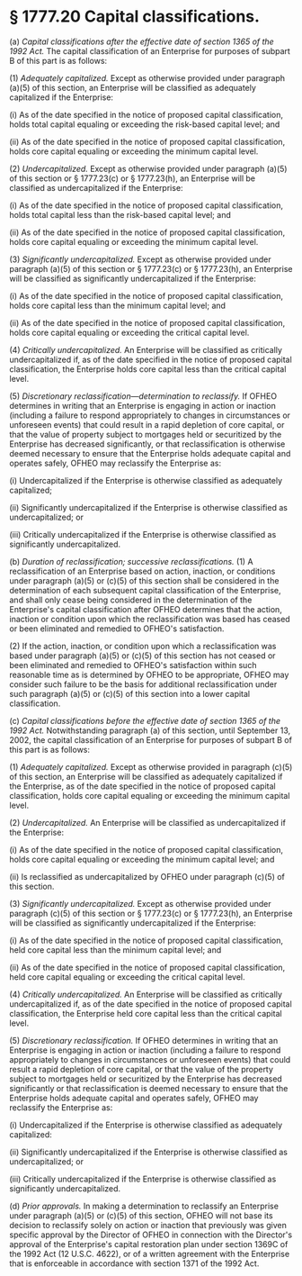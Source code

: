 # § 1777.20   Capital classifications.

(a) *Capital classifications after the effective date of section 1365 of the 1992 Act.* The capital classification of an Enterprise for purposes of subpart B of this part is as follows:


(1) *Adequately capitalized.* Except as otherwise provided under paragraph (a)(5) of this section, an Enterprise will be classified as adequately capitalized if the Enterprise:


(i) As of the date specified in the notice of proposed capital classification, holds total capital equaling or exceeding the risk-based capital level; and


(ii) As of the date specified in the notice of proposed capital classification, holds core capital equaling or exceeding the minimum capital level.


(2) *Undercapitalized.* Except as otherwise provided under paragraph (a)(5) of this section or § 1777.23(c) or § 1777.23(h), an Enterprise will be classified as undercapitalized if the Enterprise:


(i) As of the date specified in the notice of proposed capital classification, holds total capital less than the risk-based capital level; and


(ii) As of the date specified in the notice of proposed capital classification, holds core capital equaling or exceeding the minimum capital level.


(3) *Significantly undercapitalized.* Except as otherwise provided under paragraph (a)(5) of this section or § 1777.23(c) or § 1777.23(h), an Enterprise will be classified as significantly undercapitalized if the Enterprise:


(i) As of the date specified in the notice of proposed capital classification, holds core capital less than the minimum capital level; and


(ii) As of the date specified in the notice of proposed capital classification, holds core capital equaling or exceeding the critical capital level.


(4) *Critically undercapitalized.* An Enterprise will be classified as critically undercapitalized if, as of the date specified in the notice of proposed capital classification, the Enterprise holds core capital less than the critical capital level.


(5) *Discretionary reclassification—determination to reclassify.* If OFHEO determines in writing that an Enterprise is engaging in action or inaction (including a failure to respond appropriately to changes in circumstances or unforeseen events) that could result in a rapid depletion of core capital, or that the value of property subject to mortgages held or securitized by the Enterprise has decreased significantly, or that reclassification is otherwise deemed necessary to ensure that the Enterprise holds adequate capital and operates safely, OFHEO may reclassify the Enterprise as:


(i) Undercapitalized if the Enterprise is otherwise classified as adequately capitalized;


(ii) Significantly undercapitalized if the Enterprise is otherwise classified as undercapitalized; or


(iii) Critically undercapitalized if the Enterprise is otherwise classified as significantly undercapitalized.


(b) *Duration of reclassification; successive reclassifications.* (1) A reclassification of an Enterprise based on action, inaction, or conditions under paragraph (a)(5) or (c)(5) of this section shall be considered in the determination of each subsequent capital classification of the Enterprise, and shall only cease being considered in the determination of the Enterprise's capital classification after OFHEO determines that the action, inaction or condition upon which the reclassification was based has ceased or been eliminated and remedied to OFHEO's satisfaction.


(2) If the action, inaction, or condition upon which a reclassification was based under paragraph (a)(5) or (c)(5) of this section has not ceased or been eliminated and remedied to OFHEO's satisfaction within such reasonable time as is determined by OFHEO to be appropriate, OFHEO may consider such failure to be the basis for additional reclassification under such paragraph (a)(5) or (c)(5) of this section into a lower capital classification.


(c) *Capital classifications before the effective date of section 1365 of the 1992 Act.* Notwithstanding paragraph (a) of this section, until September 13, 2002, the capital classification of an Enterprise for purposes of subpart B of this part is as follows:


(1) *Adequately capitalized.* Except as otherwise provided in paragraph (c)(5) of this section, an Enterprise will be classified as adequately capitalized if the Enterprise, as of the date specified in the notice of proposed capital classification, holds core capital equaling or exceeding the minimum capital level.


(2) *Undercapitalized.* An Enterprise will be classified as undercapitalized if the Enterprise:


(i) As of the date specified in the notice of proposed capital classification, holds core capital equaling or exceeding the minimum capital level; and


(ii) Is reclassified as undercapitalized by OFHEO under paragraph (c)(5) of this section.


(3) *Significantly undercapitalized.* Except as otherwise provided under paragraph (c)(5) of this section or § 1777.23(c) or § 1777.23(h), an Enterprise will be classified as significantly undercapitalized if the Enterprise:


(i) As of the date specified in the notice of proposed capital classification, held core capital less than the minimum capital level; and


(ii) As of the date specified in the notice of proposed capital classification, held core capital equaling or exceeding the critical capital level.


(4) *Critically undercapitalized.* An Enterprise will be classified as critically undercapitalized if, as of the date specified in the notice of proposed capital classification, the Enterprise held core capital less than the critical capital level.


(5) *Discretionary reclassification.* If OFHEO determines in writing that an Enterprise is engaging in action or inaction (including a failure to respond appropriately to changes in circumstances or unforeseen events) that could result a rapid depletion of core capital, or that the value of the property subject to mortgages held or securitized by the Enterprise has decreased significantly or that reclassification is deemed necessary to ensure that the Enterprise holds adequate capital and operates safely, OFHEO may reclassify the Enterprise as:


(i) Undercapitalized if the Enterprise is otherwise classified as adequately capitalized:


(ii) Significantly undercapitalized if the Enterprise is otherwise classified as undercapitalized; or


(iii) Critically undercapitalized if the Enterprise is otherwise classified as significantly undercapitalized.


(d) *Prior approvals.* In making a determination to reclassify an Enterprise under paragraph (a)(5) or (c)(5) of this section, OFHEO will not base its decision to reclassify solely on action or inaction that previously was given specific approval by the Director of OFHEO in connection with the Director's approval of the Enterprise's capital restoration plan under section 1369C of the 1992 Act (12 U.S.C. 4622), or of a written agreement with the Enterprise that is enforceable in accordance with section 1371 of the 1992 Act.




